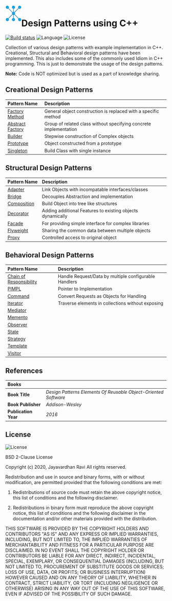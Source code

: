 <img align="left" width="50" height="50" src="https://github.com/jayavardhanravi/DesignPatterns/blob/master/DesignPatterns/D848DC3F-64EC-4D37-9F05-72D98DFCF355.jpeg"> 

# Design Patterns using C++

[![Build status](https://ci.appveyor.com/api/projects/status/ift8fadhnt3snpah?svg=true)](https://ci.appveyor.com/project/jayavardhanravi/designpatterns)
![Language](https://img.shields.io/badge/language-C++-Blue)
![License](https://img.shields.io/badge/license-BSD2Clause-Green)

Collection of various design patterns with example implementation in C++. Creational, Structural and Behavioral design patterns have been implemented. This also includes some of the commonly used Idiom in C++ programming. This is just to demonstrate the usage of the design patterns. 

**Note:** Code is NOT optimized but is used as a part of knowledge sharing.

## Creational Design Patterns 

| Pattern Name | Description  |
| :---   | :--- |
| [Factory Method] | General object construction is replaced with a specific method |
| [Abstract Factory] | Group of related class without specifying concrete implementation |
| [Builder] | Stepwise construction of Complex objects|
| [Prototype] | Object constructed from a prototype|
| [Singleton] | Build Class with single instance|

## Structural Design Patterns
| Pattern Name | Description  |
| :---   | :--- |
| [Adapter] | Link Objects with incompatable interfaces/classes |
| [Bridge] | Decouples Abstraction and implementation |
| [Composition] | Build Object into tree like structures |
| [Decorator] | Adding additional Features to existing objects dynamically |
| [Facade] | For providing simple interface for complex libraries|
| [Flyweight] | Sharing the common data between multiple objects |
| [Proxy] | Controlled access to original object |

## Behavioral Design Patterns
| Pattern Name | Description  |
| :---   | :--- |
| [Chain of Responsibility] | Handle Request/Data by multiple configurable Handlers |
| [PIMPL] | Pointer to Implementation |
| [Command] | Convert Requests as Objects for Handling |
| [Iterator] | Traverse elements in collections without exposing |
| [Mediator] |  |
| [Memento] |  |
| [Observer] |  |
| [State] |  |
| [Strategy] |  |
| [Template] |  |
| [Visitor] |  |

## References
|**Books**||
| :---   | :---   |
| **Book Title** | *Design Patterns Elements Of Reusable Object-Oriented Software* |
| **Book Publisher** | *Addison-Wesley* |
| **Publication Year** | *2016* |

## License
![License](https://img.shields.io/badge/license-BSD2Clause-Green)

BSD 2-Clause License

Copyright (c) 2020, Jayavardhan Ravi
All rights reserved.

Redistribution and use in source and binary forms, with or without
modification, are permitted provided that the following conditions are met:

1. Redistributions of source code must retain the above copyright notice, this
   list of conditions and the following disclaimer.

2. Redistributions in binary form must reproduce the above copyright notice,
   this list of conditions and the following disclaimer in the documentation
   and/or other materials provided with the distribution.

THIS SOFTWARE IS PROVIDED BY THE COPYRIGHT HOLDERS AND CONTRIBUTORS "AS IS"
AND ANY EXPRESS OR IMPLIED WARRANTIES, INCLUDING, BUT NOT LIMITED TO, THE
IMPLIED WARRANTIES OF MERCHANTABILITY AND FITNESS FOR A PARTICULAR PURPOSE ARE
DISCLAIMED. IN NO EVENT SHALL THE COPYRIGHT HOLDER OR CONTRIBUTORS BE LIABLE
FOR ANY DIRECT, INDIRECT, INCIDENTAL, SPECIAL, EXEMPLARY, OR CONSEQUENTIAL
DAMAGES (INCLUDING, BUT NOT LIMITED TO, PROCUREMENT OF SUBSTITUTE GOODS OR
SERVICES; LOSS OF USE, DATA, OR PROFITS; OR BUSINESS INTERRUPTION) HOWEVER
CAUSED AND ON ANY THEORY OF LIABILITY, WHETHER IN CONTRACT, STRICT LIABILITY,
OR TORT (INCLUDING NEGLIGENCE OR OTHERWISE) ARISING IN ANY WAY OUT OF THE USE
OF THIS SOFTWARE, EVEN IF ADVISED OF THE POSSIBILITY OF SUCH DAMAGE.

[Factory Method]: https://github.com/jayavardhanravi/DesignPatterns/tree/master/FactoryMethod
[Abstract Factory]: https://github.com/jayavardhanravi/DesignPatterns/tree/master/AbstractFactory
[Builder]: https://github.com/jayavardhanravi/DesignPatterns/tree/master/Builder
[Prototype]: https://github.com/jayavardhanravi/DesignPatterns/tree/master/Prototype
[Singleton]: https://github.com/jayavardhanravi/DesignPatterns/tree/master/Singleton
[Adapter]: https://github.com/jayavardhanravi/DesignPatterns/tree/master/Adapter
[Bridge]: https://github.com/jayavardhanravi/DesignPatterns/tree/master/Bridge
[Composition]: https://github.com/jayavardhanravi/DesignPatterns/tree/master/Composition
[Decorator]: https://github.com/jayavardhanravi/DesignPatterns/tree/master/Decorator
[Facade]: https://github.com/jayavardhanravi/DesignPatterns/tree/master/Facade
[Flyweight]: https://github.com/jayavardhanravi/DesignPatterns/tree/master/Flyweight
[Proxy]: https://github.com/jayavardhanravi/DesignPatterns/tree/master/Proxy
[Chain Of Responsibility]: https://github.com/jayavardhanravi/DesignPatterns/tree/master/ChainOfResponsibility
[PIMPL]: https://github.com/jayavardhanravi/DesignPatterns/tree/master/PIMPL
[Command]: https://github.com/jayavardhanravi/DesignPatterns/tree/master/Command
[Iterator]: https://github.com/jayavardhanravi/DesignPatterns/tree/master/Iterator
[Mediator]: https://github.com/jayavardhanravi/DesignPatterns/tree/master/Mediator
[Memento]: https://github.com/jayavardhanravi/DesignPatterns/tree/master/Memento
[Observer]: https://github.com/jayavardhanravi/DesignPatterns/tree/master/Observer
[State]: https://github.com/jayavardhanravi/DesignPatterns/tree/master/State
[Strategy]: https://github.com/jayavardhanravi/DesignPatterns/tree/master/Strategy
[Template]: https://github.com/jayavardhanravi/DesignPatterns/tree/master/Template
[Visitor]: https://github.com/jayavardhanravi/DesignPatterns/tree/master/Visitor
